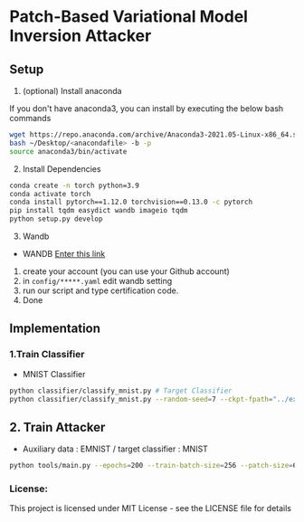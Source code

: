 # Patch-Based Variational Model Inversion Attacker

## Setup

1. (optional) Install anaconda

If you don't have anaconda3, you can install by executing the below bash commands
```bash
wget https://repo.anaconda.com/archive/Anaconda3-2021.05-Linux-x86_64.sh
bash ~/Desktop/<anacondafile> -b -p 
source anaconda3/bin/activate
```

2. Install Dependencies 
```bash
conda create -n torch python=3.9
conda activate torch
conda install pytorch==1.12.0 torchvision==0.13.0 -c pytorch
pip install tqdm easydict wandb imageio tqdm
python setup.py develop
```

3. Wandb

- WANDB [Enter this link](https://wandb.ai/site)
1. create your account (you can use your Github account)
2. in `config/*****.yaml` edit wandb setting
3. run our script and type certification code.
4. Done

## Implementation

### 1.Train Classifier

- MNIST Classifier
```bash
python classifier/classify_mnist.py # Target Classifier 
python classifier/classify_mnist.py --random-seed=7 --ckpt-fpath="../experiments/classifier/mnist_val" # Val Classifier
```


## 2. Train Attacker

- Auxiliary data : EMNIST / target classifier : MNIST 

```bash
python tools/main.py --epochs=200 --train-batch-size=256 --patch-size=6 --patch-stride=2 --keep-ratio=0.6 --n-gf=64 --n-df=16 --level-g=4 --level-d=3 --w-attack=0.01 --lr=3e-3
```

### License:
This project is licensed under MIT License - see the LICENSE file for details
